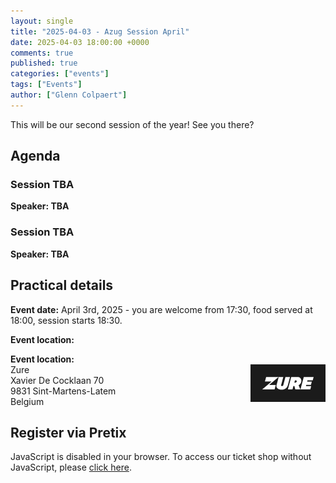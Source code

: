 ```yaml
---
layout: single
title: "2025-04-03 - Azug Session April"
date: 2025-04-03 18:00:00 +0000
comments: true
published: true
categories: ["events"]
tags: ["Events"]
author: ["Glenn Colpaert"]
---
```


This will be our second session of the year! See you there?

## Agenda

### Session TBA

**Speaker:  TBA**

### Session TBA

**Speaker:  TBA**


## Practical details

**Event date:** April 3rd, 2025 - you are welcome from 17:30, food served at 18:00, session starts 18:30.

**Event location:**<br />

**Event location:**<br />
<img width="120" height="60" align="right" alt="Zure" src="/assets/media/sponsors/logo-zure.png">Zure<br/>
Xavier De Cocklaan 70<br/>
9831 Sint-Martens-Latem<br/>
Belgium

## Register via Pretix

<link rel="stylesheet" type="text/css" href="https://pretix.eu/azug/20250403/widget/v1.css">
<script type="text/javascript" src="https://pretix.eu/widget/v1.en.js" async></script>
<pretix-widget event="https://pretix.eu/azug/20250403/" single-item-select="button"></pretix-widget>
<noscript>
   <div class="pretix-widget">
        <div class="pretix-widget-info-message">
            JavaScript is disabled in your browser. To access our ticket shop without JavaScript, please <a target="_blank" rel="noopener" href="https://pretix.eu/azug/20250403/">click here</a>.
        </div>
    </div>
</noscript>
